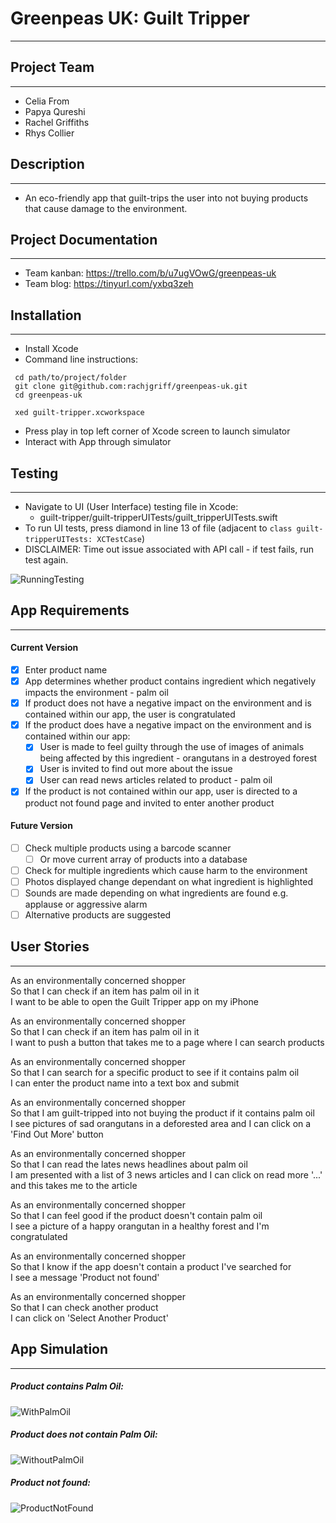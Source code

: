 # Greenpeas UK: Guilt Tripper
--------

## Project Team
--------
* Celia From
* Papya Qureshi
* Rachel Griffiths
* Rhys Collier

## Description
--------
* An eco-friendly app that guilt-trips the user into not buying products that cause damage to the environment.

## Project Documentation
--------
* Team kanban: https://trello.com/b/u7ugVOwG/greenpeas-uk
* Team blog: https://tinyurl.com/yxbq3zeh

## Installation
--------
* Install Xcode
* Command line instructions:
 ```
  cd path/to/project/folder
  git clone git@github.com:rachjgriff/greenpeas-uk.git
  cd greenpeas-uk

  xed guilt-tripper.xcworkspace
  ```

* Press play in top left corner of Xcode screen to launch simulator
* Interact with App through simulator

## Testing
--------
* Navigate to UI (User Interface) testing file in Xcode:
  * guilt-tripper/guilt-tripperUITests/guilt_tripperUITests.swift
* To run UI tests, press diamond in line 13 of file (adjacent to ```class guilt-tripperUITests: XCTestCase```)
* DISCLAIMER: Time out issue associated with API call - if test fails, run test again.

![RunningTesting]()

## App Requirements
--------

#### Current Version
- [x] Enter product name
- [x] App determines whether product contains ingredient which negatively impacts the environment - palm oil
- [x] If product does not have a negative impact on the environment and is contained within our app, the user is congratulated
- [x] If the product does have a negative impact on the environment and is contained within our app:
  - [x] User is made to feel guilty through the use of images of animals being affected by this ingredient - orangutans in a destroyed forest
  - [x] User is invited to find out more about the issue
  - [x] User can read news articles related to product - palm oil
- [x] If the product is not contained within our app, user is directed to a product not found page and invited to enter another product

#### Future Version
- [ ] Check multiple products using a barcode scanner
  - [ ] Or move current array of products into a database
- [ ] Check for multiple ingredients which cause harm to the environment
- [ ] Photos displayed change dependant on what ingredient is highlighted
- [ ] Sounds are made depending on what ingredients are found e.g. applause or aggressive alarm
- [ ] Alternative products are suggested

## User Stories
--------

As an environmentally concerned shopper  
So that I can check if an item has palm oil in it  
I want to be able to open the Guilt Tripper app on my iPhone

As an environmentally concerned shopper  
So that I can check if an item has palm oil in it  
I want to push a button that takes me to a page where I can search products

As an environmentally concerned shopper  
So that I can search for a specific product to see if it contains palm oil  
I can enter the product name into a text box and submit

As an environmentally concerned shopper  
So that I am guilt-tripped into not buying the product if it contains palm oil    
I see pictures of sad orangutans in a deforested area and I can click on a 'Find Out More' button

As an environmentally concerned shopper  
So that I can read the lates news headlines about palm oil  
I am presented with a list of 3 news articles and I can click on read more '...' and this takes me to the article

As an environmentally concerned shopper  
So that I can feel good if the product doesn't contain palm oil  
I see a picture of a happy orangutan in a healthy forest and I'm congratulated

As an environmentally concerned shopper  
So that I know if the app doesn't contain a product I've searched for  
I see a message 'Product not found'

As an environmentally concerned shopper  
So that I can check another product  
I can click on 'Select Another Product'

## App Simulation
--------
##### Product contains Palm Oil:
![WithPalmOil](images/WithPalmOilGif.gif)

##### Product does not contain Palm Oil:
![WithoutPalmOil](images/WithoutPalmOilGif.gif)

##### Product not found:
![ProductNotFound](images/ProductNotFoundGif.gif)
